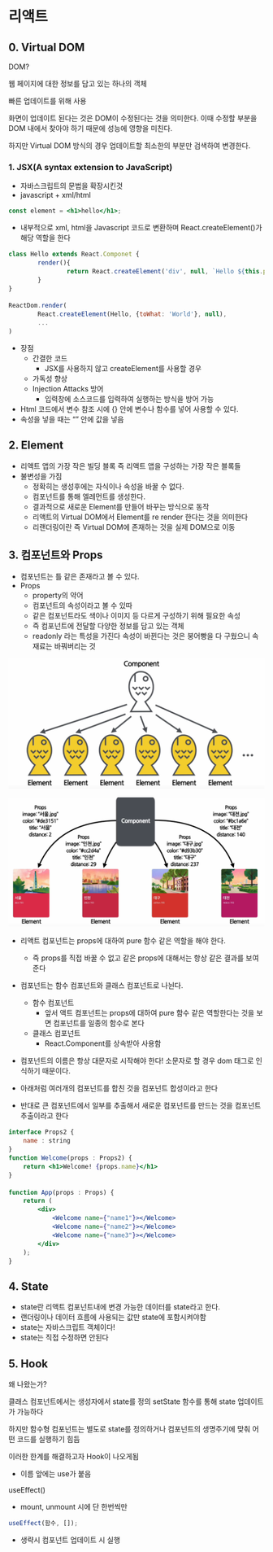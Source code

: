 # 리액트

## 0. Virtual DOM

DOM?

웹 페이지에 대한 정보를 담고 있는 하나의 객체

빠른 업데이트를 위해 사용

화면이 업데이트 된다는 것은  DOM이 수정된다는 것을 의미한다. 이때 수정할 부분을 DOM 내에서 찾아야 하기 때문에 성능에 영향을 미친다. 

하지만 Virtual DOM 방식의 경우 업데이트할 최소한의 부분만 검색하여 변경한다. 

### 1. JSX(A syntax extension to JavaScript)

- 자바스크립트의 문법을 확장시킨것
- javascript + xml/html

```jsx
const element = <h1>hello</h1>;
```

- 내부적으로 xml, html을 Javascript 코드로 변환하며 React.createElement()가 해당 역할을 한다

```jsx
class Hello extends React.Componet {
		render(){
				return React.createElement('div', null, `Hello ${this.props.toWhat}`);
		}
}

ReactDom.render(
		React.createElement(Hello, {toWhat: 'World'}, null),
		...
)
```

- 장점
    - 간결한 코드
        - JSX를 사용하지 않고 createElement를 사용할 경우
    - 가독성 향상
    - Injection Attacks 방어
        - 입력창에 소스코드를 입력하여 실행하는 방식을 방어 가능
- Html 코드에서 변수 참조 시에 {} 안에 변수나 함수를 넣어 사용할 수 있다.
- 속성을 넣을 때는 “” 안에 값을 넣음

## 2. Element

- 리액트 앱의 가장 작은 빌딩 블록 즉 리액트 앱을 구성하는 가장 작은 블록들
- 불변성을 가짐
    - 정확히는 생성후에는 자식이나 속성을 바꿀 수 없다.
    - 컴포넌트를 통해 엘레먼트를 생성한다.
    - 결과적으로 새로운 Element를 만들어 바꾸는 방식으로 동작
    - 리액트의 Virtual DOM에서 Element를 re render 한다는 것을 의미한다
    - 리랜더링이란 즉 Virtual DOM에 존재하는 것을 실제 DOM으로 이동

## 3. 컴포넌트와 Props

- 컴포넌트는 틀 같은 존재라고 볼 수 있다.
- Props
    - property의 약어
    - 컴포넌트의 속성이라고 볼 수 있따
    - 같은 컴포넌트라도 색이나 이미지 등 다르게 구성하기 위해 필요한 속성
    - 즉 컴포넌트에 전달할 다양한 정보를 담고 있는 객체
    - readonly 라는 특성을 가진다 속성이 바뀐다는 것은 붕어빵을 다 구웠으니 속재료는 바꿔버리는 것

![image.png](image.png)

![image.png](image%201.png)

- 리액트 컴포넌트는 props에 대하여 pure 함수 같은 역할을 해야 한다.
    - 즉 props를 직접 바꿀 수 없고 같은 props에 대해서는 항상 같은 결과를 보여준다

- 컴포넌트는 함수 컴포넌트와 클래스 컴포넌트로 나뉜다.
    - 함수 컴포넌트
        - 앞서 액트 컴포넌트는 props에 대하여 pure 함수 같은 역할한다는 것을 보면 컴포넌트를 일종의 함수로 본다
    - 클래스 컴포넌트
        - React.Component를 상속받아 사용함
- 컴포넌트의 이름은 항상 대문자로 시작해야 한다! 소문자로 할 경우 dom 태그로 인식하기 때문이다.

- 아래처럼 여러개의 컴포넌트를 합친 것을 컴포넌트 합성이라고 한다
- 반대로 큰 컴포넌트에서 일부를 추출해서 새로운 컴포넌트를 만드는 것을 컴포넌트 추출이라고 한다

```jsx
interface Props2 {
    name : string
}
function Welcome(props : Props2) {
    return <h1>Welcome! {props.name}</h1>
}

function App(props : Props) {
    return (
        <div>
            <Welcome name={"name1"}></Welcome>
            <Welcome name={"name2"}></Welcome>
            <Welcome name={"name3"}></Welcome>
        </div>
    );
}
```

## 4. State

- state란 리액트 컴포넌트내에 변경 가능한 데이터를 state라고 한다.
- 랜더링이나 데이터 흐름에 사용되는 값만 state에 포함시켜야함
- state는 자바스크립트 객체이다!
- state는 직접 수정하면 안된다

## 5. Hook

왜 나왔는가?

클래스 컴포넌트에서는 생성자에서 state를 정의 setState 함수를 통해 state 업데이트가 가능하다

하지만 함수형 컴포넌트는 별도로 state를 정의하거나 컴포넌트의 생명주기에 맞춰 어떤 코드를 실행하기 힘듬 

이러한 한계를 해결하고자 Hook이 나오게됨 

- 이름 앞에는 use가 붙음

useEffect()

- mount, unmount 시에 단 한번씩만

```jsx
useEffect(함수, []);
```

- 생략시 컴포넌트 업데이트 시 실행